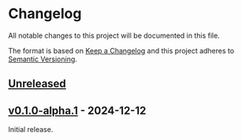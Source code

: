 # Changelog
All notable changes to this project will be documented in this file.

The format is based on [Keep a Changelog](http://keepachangelog.com/en/1.0.0/)
and this project adheres to [Semantic Versioning](http://semver.org/spec/v2.0.0.html).


## [Unreleased]
[Unreleased]: https://github.com/althonos/pyncbitk/compare/v0.1.0-alpha.1...HEAD

## [v0.1.0-alpha.1] - 2024-12-12
[v0.1.0-alpha.1]: https://github.com/althonos/pyncbitk/compare/6fc81aa8...v0.1.0-alpha.1

Initial release.
